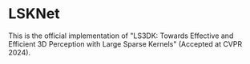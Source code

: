 # LSKNet
This is the official implementation of "LS3DK: Towards Effective and Efficient 3D Perception with Large Sparse Kernels" (Accepted at CVPR 2024).
